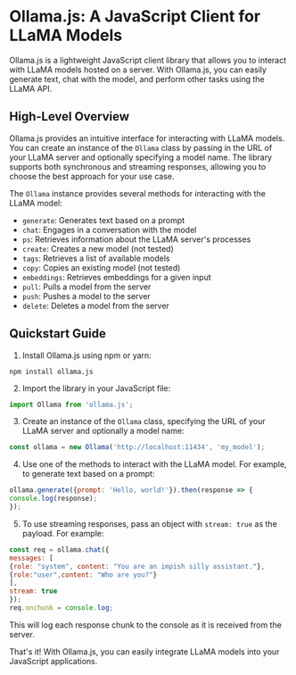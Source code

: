 # Ollama.js: A JavaScript Client for LLaMA Models

Ollama.js is a lightweight JavaScript client library that allows you to interact with LLaMA models hosted on a server. With Ollama.js, you can easily generate text, chat with the model, and perform other tasks using the LLaMA API.

## High-Level Overview

Ollama.js provides an intuitive interface for interacting with LLaMA models. You can create an instance of the `Ollama` class by passing in the URL of your LLaMA server and optionally specifying a model name. The library supports both synchronous and streaming responses, allowing you to choose the best approach for your use case.

The `Ollama` instance provides several methods for interacting with the LLaMA model:

* `generate`: Generates text based on a prompt
* `chat`: Engages in a conversation with the model
* `ps`: Retrieves information about the LLaMA server's processes
* `create`: Creates a new model (not tested)
* `tags`: Retrieves a list of available models
* `copy`: Copies an existing model (not tested)
* `embeddings`: Retrieves embeddings for a given input
* `pull`: Pulls a model from the server
* `push`: Pushes a model to the server
* `delete`: Deletes a model from the server

## Quickstart Guide

1. Install Ollama.js using npm or yarn:
```
npm install ollama.js
```
2. Import the library in your JavaScript file:
```javascript
import Ollama from 'ollama.js';
```
3. Create an instance of the `Ollama` class, specifying the URL of your LLaMA server and optionally a model name:
```javascript
const ollama = new Ollama('http://localhost:11434', 'my_model');
```
4. Use one of the methods to interact with the LLaMA model. For example, to generate text based on a prompt:
```javascript
ollama.generate({prompt: 'Hello, world!'}).then(response => {
console.log(response);
});
```
5. To use streaming responses, pass an object with `stream: true` as the payload. For example:
```javascript
const req = ollama.chat({
messages: [
{role: "system", content: "You are an impish silly assistant."},
{role:"user",content: "Who are you?"}
],
stream: true
});
req.onchunk = console.log;
```
This will log each response chunk to the console as it is received from the server.

That's it! With Ollama.js, you can easily integrate LLaMA models into your JavaScript applications.

